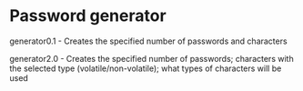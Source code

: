 # Password generator
generator0.1 - Creates the specified number of passwords and characters

generator2.0 - Creates the specified number of passwords; characters with the selected type (volatile/non-volatile); what types of characters will be used

